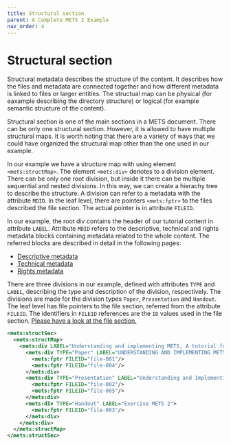 ```yaml
---
title: Structural section
parent: A Complete METS 2 Example
nav_order: 4
---
```

# Structural section

Structural metadata describes the structure of the content. It describes how the files and metadata are connected together and how different metadata is linked to files or larger entities. The structual map can be physical (for eaxample describing the directory structure) or logical (for example semantic structure of the content).

Structural section is one of the main sections in a METS document. There can be only one structural section. However, it is allowed to have multiple structural maps. It is worth noting that there are a variety of ways that we could have organized the structural map other than the one used in our example.

In our example we have a structure map with using element `<mets:structMap>`. The element `<mets:div>` denotes to a division element. There can be only one root division, but inside it there can be multiple sequential and nested divisions. In this way, we can create a hierachy tree to describe the structure. A division can refer to a metadata with the attribute `MDID`. In the leaf level, there are pointers `<mets:fptr>` to the files described the file section. The actual pointer is in attribute `FILEID`. 

In our example, the root div contains the header of our tutorial content in attribute `LABEL`. Attribute `MDID` refers to the descriptive, technical and rights metadata blocks containing metadata related to the whole content. The referred blocks are described in detail in the following pages:

- [Descriptive metadata](./Descriptive%20metadata.md)
- [Technical metadata](./Technical%20metadata.md)
- [Rights metadata](./Rights%20metadata.md)

There are three divisions in our example, defined with attributes `TYPE` and `LABEL`, describing the type and description of the division, respectively. The divisions are made for the division types `Paper`, `Presentation` and `Handout`. The leaf level has file pointers to the file section, referred from the attribute `FILEID`. The identifiers in `FILEID` references are the `ID` values used in the file section. [Please have a look at the file section.](./File%20section.md)

```xml
<mets:structSec>
  <mets:structMap>
    <mets:div LABEL="Understanding and implementing METS, A tutorial focused on METS 2" MDID="dmd-001 tech-006 rights-001">        
      <mets:div TYPE="Paper" LABEL="UNDERSTANDING AND IMPLEMENTING METS: A tutorial focused on METS 2">
        <mets:fptr FILEID="file-001"/>
        <mets:fptr FILEID="file-004"/>
      </mets:div>        
      <mets:div TYPE="Presentation" LABEL="Understanding and Implementing METS">
        <mets:fptr FILEID="file-002"/>
        <mets:fptr FILEID="file-005"/>          
      </mets:div>        
      <mets:div TYPE="Handout" LABEL="Exercise METS 2">
        <mets:fptr FILEID="file-003"/>
      </mets:div>        
    </mets:div>
  </mets:structMap>
</mets:structSec>
```
